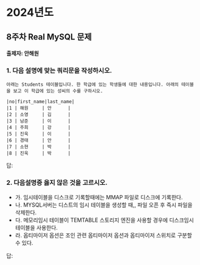 # 2024년도
## 8주차 Real MySQL 문제
#### 출제자: 안해원

### 1. 다음 설명에 맞는 쿼리문을 작성하시오.
```
아래는 Students 테이블입니다. 한 학급에 있는 학생들에 대한 내용입니다. 아래의 테이블을 보고 이 학급에 있는 성씨의 수를 구하시오.

|no|first_name|last_name|
|1 | 해원     | 안      |
|2 | 소영     | 김      |
|3 | 남준     | 이      |
|4 | 주희     | 강      |
|5 | 진욱     | 이      |
|6 | 경태     | 안      |
|7 | 소현     | 박      |
|8 | 진욱     | 박      |

```

답: 

### 2. 다음설명중 옳지 않은 것을 고르시오.
- 가. 임시테이블을 디스크로 기록할때에는 MMAP 파일로 디스크에 기록한다.
- 나. MYSQL서버는 디스트의 임시 테이블을 생성할 때,, 파일 오픈 후 즉시 파일을 삭제한다.
- 다. 메모리임시 테이블이 TEMTABLE 스토리지 엔진을 사용할 경우에 디스크임시 테이블을 사용한다.
- 라. 옵티마이저 옵션은 조인 관련 옵티마이저 옵션과 옵티마이저 스위치로 구분할 수 있다.

답: 
